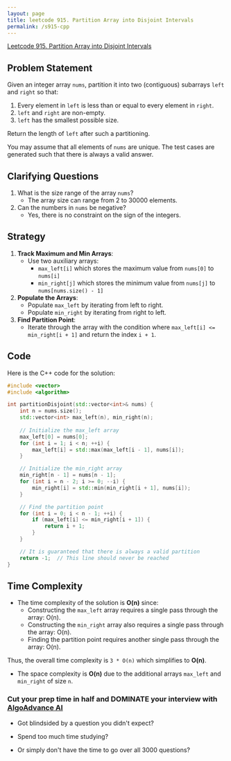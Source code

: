 ```yaml
---
layout: page
title: leetcode 915. Partition Array into Disjoint Intervals
permalink: /s915-cpp
---
```

[Leetcode 915. Partition Array into Disjoint Intervals](https://algoadvance.github.io/algoadvance/l915)
## Problem Statement
Given an integer array `nums`, partition it into two (contiguous) subarrays `left` and `right` so that:
1. Every element in `left` is less than or equal to every element in `right`.
2. `left` and `right` are non-empty.
3. `left` has the smallest possible size.

Return the length of `left` after such a partitioning.

You may assume that all elements of `nums` are unique.
The test cases are generated such that there is always a valid answer.

## Clarifying Questions
1. What is the size range of the array `nums`?
   - The array size can range from 2 to 30000 elements.
2. Can the numbers in `nums` be negative?
   - Yes, there is no constraint on the sign of the integers.

## Strategy
1. **Track Maximum and Min Arrays**: 
   - Use two auxiliary arrays:
     - `max_left[i]` which stores the maximum value from `nums[0]` to `nums[i]`
     - `min_right[j]` which stores the minimum value from `nums[j]` to `nums[nums.size() - 1]`
2. **Populate the Arrays**:
   - Populate `max_left` by iterating from left to right.
   - Populate `min_right` by iterating from right to left.
3. **Find Partition Point**:
   - Iterate through the array with the condition where `max_left[i] <= min_right[i + 1]` and return the index `i + 1`.

## Code
Here is the C++ code for the solution:

```cpp
#include <vector>
#include <algorithm>

int partitionDisjoint(std::vector<int>& nums) {
    int n = nums.size();
    std::vector<int> max_left(n), min_right(n);
    
    // Initialize the max_left array
    max_left[0] = nums[0];
    for (int i = 1; i < n; ++i) {
        max_left[i] = std::max(max_left[i - 1], nums[i]);
    }

    // Initialize the min_right array
    min_right[n - 1] = nums[n - 1];
    for (int i = n - 2; i >= 0; --i) {
        min_right[i] = std::min(min_right[i + 1], nums[i]);
    }

    // Find the partition point
    for (int i = 0; i < n - 1; ++i) {
        if (max_left[i] <= min_right[i + 1]) {
            return i + 1;
        }
    }

    // It is guaranteed that there is always a valid partition
    return -1;  // This line should never be reached
}
```

## Time Complexity
- The time complexity of the solution is **O(n)** since:
  - Constructing the `max_left` array requires a single pass through the array: O(n).
  - Constructing the `min_right` array also requires a single pass through the array: O(n).
  - Finding the partition point requires another single pass through the array: O(n).

Thus, the overall time complexity is `3 * O(n)` which simplifies to **O(n)**. 

- The space complexity is **O(n)** due to the additional arrays `max_left` and `min_right` of size `n`.


### Cut your prep time in half and DOMINATE your interview with [AlgoAdvance AI](https://algoAdvance.com)

- Got blindsided by a question you didn't expect?

- Spend too much time studying?

- Or simply don't have the time to go over all 3000 questions?


